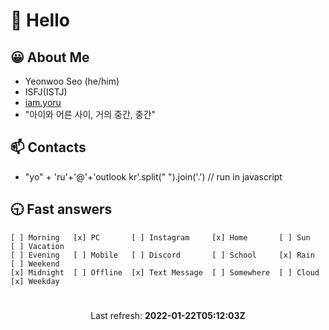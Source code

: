# 👋 Hello

## 😀 About Me
- Yeonwoo Seo (he/him)
- ISFJ(ISTJ)
- <a href="https://iam.yoru.pe.kr">iam.yoru</a>
- "아이와 어른 사이, 거의 중간, 중간"

## 📫 Contacts
<ul>
  <li>
    "yo" + 'ru'+'@'+'outlook kr'.split(" ").join('.') // run in javascript
  </li>
</ul>

## 🕤 Fast answers
```
[ ] Morning   [x] PC       [ ] Instagram     [x] Home       [ ] Sun    [ ] Vacation
[ ] Evening   [ ] Mobile   [ ] Discord       [ ] School     [x] Rain   [ ] Weekend
[x] Midnight  [ ] Offline  [x] Text Message  [ ] Somewhere  [ ] Cloud  [x] Weekday
```

# 
<p align="center">
  Last refresh: 
  <b>2022-01-22T05:12:03Z</b>
</p>
